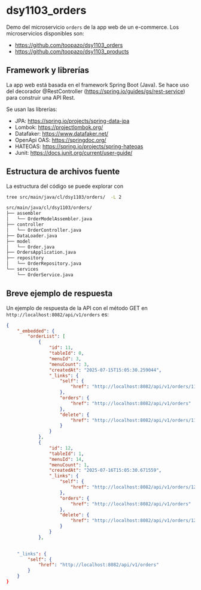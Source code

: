 # dsy1103_orders
Demo del microservicio ```orders``` de la app web de un e-commerce. Los microservicios disponibles son:
- https://github.com/toopazo/dsy1103_orders
- https://github.com/toopazo/dsy1103_products

## Framework y librerías
La app web está basada en el framework Spring Boot (Java). Se hace uso del decorador @RestController (https://spring.io/guides/gs/rest-service) para construir una API Rest.

Se usan las librerías:
- JPA: https://spring.io/projects/spring-data-jpa
- Lombok: https://projectlombok.org/
- Datafaker: https://www.datafaker.net/
- OpenApi OAS: https://springdoc.org/
- HATEOAS: https://spring.io/projects/spring-hateoas
- Junit: https://docs.junit.org/current/user-guide/

## Estructura de archivos fuente

La estructura del código se puede explorar con
```bash
tree src/main/java/cl/dsy1103/orders/  -L 2
```
```bash
src/main/java/cl/dsy1103/orders/
├── assembler
│   └── OrderModelAssembler.java
├── controller
│   └── OrderController.java
├── DataLoader.java
├── model
│   └── Order.java
├── OrdersApplication.java
├── repository
│   └── OrderRepository.java
└── services
    └── OrderService.java
```

## Breve ejemplo de respuesta

Un ejemplo de respuesta de la API con el método GET en ```http://localhost:8082/api/v1/orders``` es:
```json
{
    "_embedded": {
        "orderList": [
            {
                "id": 11,
                "tableId": 0,
                "menuId": 3,
                "menuCount": 3,
                "createdAt": "2025-07-15T15:05:30.259044",
                "_links": {
                    "self": {
                        "href": "http://localhost:8082/api/v1/orders/11"
                    },
                    "orders": {
                        "href": "http://localhost:8082/api/v1/orders"
                    },
                    "delete": {
                        "href": "http://localhost:8082/api/v1/orders/11"
                    }
                }
            },
            {
                "id": 12,
                "tableId": 1,
                "menuId": 14,
                "menuCount": 1,
                "createdAt": "2025-07-16T15:05:30.671559",
                "_links": {
                    "self": {
                        "href": "http://localhost:8082/api/v1/orders/12"
                    },
                    "orders": {
                        "href": "http://localhost:8082/api/v1/orders"
                    },
                    "delete": {
                        "href": "http://localhost:8082/api/v1/orders/12"
                    }
                }
            },
    

    "_links": {
        "self": {
            "href": "http://localhost:8082/api/v1/orders"
        }
    }
}    
```